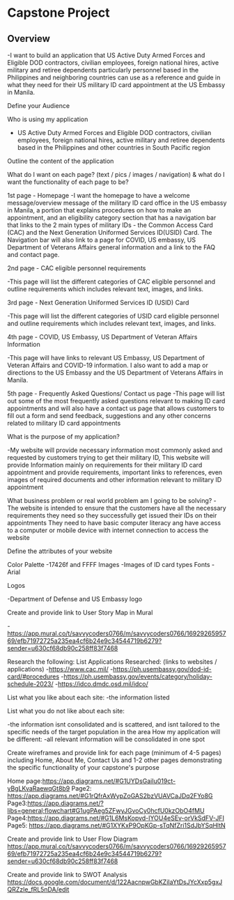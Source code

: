 # Capstone Project

## Overview
-I want to build an application that US Active Duty Armed Forces and Eligible DOD contractors, civilian employees, foreign national hires, active military and retiree dependents particularly personnel based in the Philippines and neighboring countries can use as a reference and guide in what they need for their US military ID card appointment at the US Embassy in Manila.

Define your Audience

Who is using my application

- US Active Duty Armed Forces and Eligible DOD contractors, civilian employees, foreign national hires, active military and retiree dependents based in the Philippines and other countries in South Pacific region

Outline the content of the application

What do I want on each page? (text / pics / images / navigation) & what do I want the functionality of each page to be?

1st page - Homepage
-I want the homepage to have a welcome message/overview message of the military ID card office in the US embassy in Manila, a portion that explains procedures on how to make an appointment, and an eligibility category section that has a navigation bar that links to the 2 main types of military IDs - the Common Access Card (CAC) and the Next Generation Uniformed Services ID(USID) Card. The Navigation bar will also link to a page for COVID, US embassy, US Department of Veterans Affairs general information and a link to the FAQ and contact page.

2nd page - CAC eligible personnel requirements

-This page will list the different categories of CAC eligible personnel and outline requirements which includes relevant text, images, and links.

3rd page - Next Generation Uniformed Services ID (USID) Card

-This page will list the different categories of USID card eligible personnel and outline requirements which includes relevant text, images, and links.

4th page - COVID, US Embassy, US Department of Veteran Affairs Information

-This page will have links to relevant US Embassy, US Department of Veteran Affairs and COVID-19 information. I also want to add a map or directions to the US Embassy and the US Department of Veterans Affairs in Manila.

5th page - Frequently Asked Questions/ Contact us page
-This page will list out some of the most frequently asked questions relevant to making ID card appointments and will also have a contact us page that allows customers to fill out a form and send feedback, suggestions and any other concerns related to military ID card appointments

What is the purpose of my application?

-My website will provide necessary information most commonly asked and requested by customers trying to get their military ID, This website will provide Information mainly on requirements for their military ID card appointment and provide requirements, important links to references, even images of required documents and other information relevant to military ID appointment

What business problem or real world problem am I going to be solving?
-The website is intended to ensure that the customers have all the necessary requirements they need so they successfully get issued their IDs on their appointments They need to have basic computer literacy ang have access to a computer or mobile device with internet connection to access the website

Define the attributes of your website

Color Palette
-17426f and FFFF
Images
-Images of ID card types
Fonts
			-Arial

Logos

-Department of Defense and US Embassy logo

Create and provide link to User Story Map in Mural

-https://app.mural.co/t/savvycoders0766/m/savvycoders0766/1692926595769/efb71972725a235ea4cf6b24e9c34544719b6279?sender=u630cf68db90c258ff83f7468

Research the following:
List Applications Researched: (links to websites / applications)
-https://www.cac.mil/
-https://ph.usembassy.gov/dod-id-card/#procedures
-https://ph.usembassy.gov/events/category/holiday-schedule-2023/
-https://idco.dmdc.osd.mil/idco/

List what you like about each site:
-the information listed

List what you do not like about each site:

-the information isnt consolidated and is scattered, and isnt tailored to the specific needs of the target population in the area
How my application will be different:
-all relevant information will be consolidated in one spot

Create wireframes and provide link for each page (minimum of 4-5 pages) including Home, About Me, Contact Us and 1-2 other pages demonstrating the specific functionality of your capstone's purpose

Home page:https://app.diagrams.net/#G1UYDsGaiIu019ct-yBgLKvaRaewqGt8b9
Page2: https://app.diagrams.net/#G1rQfrAxWypZoGAS2bzVUAVCaJDq2FYo8G
Page3:https://app.diagrams.net/?libs=general;flowchart#G1ugPAeg5ZFwyJGvoCy0hcfU0kzObO4fMU
Page4:https://app.diagrams.net/#G1L6MsKopvd-IYOU4eSEv-orVkSdFV-JFI
Page5: https://app.diagrams.net/#G1XYKxP9OpKGp-sTqNfZri1SdJbYSqHltN

Create and provide link to User Flow Diagram
https://app.mural.co/t/savvycoders0766/m/savvycoders0766/1692926595769/efb71972725a235ea4cf6b24e9c34544719b6279?sender=u630cf68db90c258ff83f7468

Create and provide link to SWOT Analysis
https://docs.google.com/document/d/122AacnpwGbKZiIaYtDsJYcXxp5gxJQRZzle_fRL5nDA/edit
